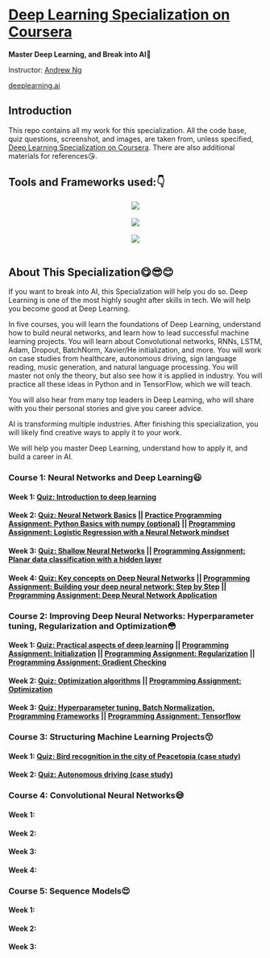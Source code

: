 # [Deep Learning Specialization on Coursera](https://www.coursera.org/specializations/deep-learning)

**Master Deep Learning, and Break into AI**:muscle:

Instructor: [Andrew Ng](http://www.andrewng.org/)

[deeplearning.ai](https://www.deeplearning.ai/)

## Introduction

This repo contains all my work for this specialization. All the code base, quiz questions, screenshot, and images, are taken from, unless specified, [Deep Learning Specialization on Coursera](https://www.coursera.org/specializations/deep-learning). There are also additional materials for references:kissing_heart:.

## Tools and Frameworks used::point_down:

<div align="center">
  <img src="https://www.python.org/static/community_logos/python-logo-master-v3-TM.png"><br><br>
</div>

<div align="center">
  <img src="https://www.tensorflow.org/images/tf_logo_transp.png"><br><br>
</div>

<div align="center">
  <img src=https://s3.amazonaws.com/keras.io/img/keras-logo-2018-large-1200.png><br><br>
</div>

## About This Specialization:yum::sunglasses::blush:

If you want to break into AI, this Specialization will help you do so. Deep Learning is one of the most highly sought after skills in tech. We will help you become good at Deep Learning.

In five courses, you will learn the foundations of Deep Learning, understand how to build neural networks, and learn how to lead successful machine learning projects. You will learn about Convolutional networks, RNNs, LSTM, Adam, Dropout, BatchNorm, Xavier/He initialization, and more. You will work on case studies from healthcare, autonomous driving, sign language reading, music generation, and natural language processing. You will master not only the theory, but also see how it is applied in industry. You will practice all these ideas in Python and in TensorFlow, which we will teach.

You will also hear from many top leaders in Deep Learning, who will share with you their personal stories and give you career advice.

AI is transforming multiple industries. After finishing this specialization, you will likely find creative ways to apply it to your work.

We will help you master Deep Learning, understand how to apply it, and build a career in AI. 

### Course 1: Neural Networks and Deep Learning:smiley:

#### Week 1: [Quiz: Introduction to deep learning](https://github.com/ChanchalKumarMaji/Coursera-Deep-Learning-Specialization-deeplearning.ai/blob/master/Neural%20Networks%20and%20Deep%20Learning/Week%201/Quiz:%20Introduction%20to%20deep%20learning.png) 
#### Week 2: [Quiz: Neural Network Basics](https://github.com/ChanchalKumarMaji/Coursera-Deep-Learning-Specialization-deeplearning.ai/blob/master/Neural%20Networks%20and%20Deep%20Learning/Week%202/Quiz:%20Neural%20Network%20Basics.png) || [Practice Programming Assignment: Python Basics with numpy (optional)](https://nbviewer.jupyter.org/github/ChanchalKumarMaji/Coursera-Deep-Learning-Specialization-deeplearning.ai/blob/master/Neural%20Networks%20and%20Deep%20Learning/Week%202/Python%20Basics%20with%20numpy%20%28optional%29/Python%20Basics%20With%20Numpy%20v3.ipynb) || [Programming Assignment: Logistic Regression with a Neural Network mindset](https://nbviewer.jupyter.org/github/ChanchalKumarMaji/Coursera-Deep-Learning-Specialization-deeplearning.ai/blob/master/Neural%20Networks%20and%20Deep%20Learning/Week%202/Logistic%20Regression%20with%20a%20Neural%20Network%20mindset/Logistic%20Regression%20with%20a%20Neural%20Network%20mindset%20v5.ipynb)
#### Week 3: [Quiz: Shallow Neural Networks](https://github.com/ChanchalKumarMaji/Coursera-Deep-Learning-Specialization-deeplearning.ai/blob/master/Neural%20Networks%20and%20Deep%20Learning/Week%203/Quiz:%20Shallow%20Neural%20Networks.png) || [Programming Assignment: Planar data classification with a hidden layer](https://nbviewer.jupyter.org/github/ChanchalKumarMaji/Coursera-Deep-Learning-Specialization-deeplearning.ai/blob/master/Neural%20Networks%20and%20Deep%20Learning/Week%203/Planar%20data%20classification%20with%20a%20hidden%20layer/Planar%20data%20classification%20with%20one%20hidden%20layer%20v5.ipynb)
#### Week 4: [Quiz: Key concepts on Deep Neural Networks](https://github.com/ChanchalKumarMaji/Coursera-Deep-Learning-Specialization-deeplearning.ai/blob/master/Neural%20Networks%20and%20Deep%20Learning/Week%204/Quiz:%20Key%20concepts%20on%20Deep%20Neural%20Networks.png) || [Programming Assignment: Building your deep neural network: Step by Step](http://nbviewer.jupyter.org/github/ChanchalKumarMaji/Coursera-Deep-Learning-Specialization-deeplearning.ai/blob/master/Neural%20Networks%20and%20Deep%20Learning/Week%204/Building%20your%20Deep%20Neural%20Network%3A%20Step%20by%20Step/Building%20your%20Deep%20Neural%20Network%20-%20Step%20by%20Step%20v8.ipynb) || [Programming Assignment: Deep Neural Network Application](http://nbviewer.jupyter.org/github/ChanchalKumarMaji/Coursera-Deep-Learning-Specialization-deeplearning.ai/blob/master/Neural%20Networks%20and%20Deep%20Learning/Week%204/Deep%20Neural%20Network%20-%20Application/Deep%20Neural%20Network%20-%20Application%20v8.ipynb) 


### Course 2: Improving Deep Neural Networks: Hyperparameter tuning, Regularization and Optimization:flushed:

#### Week 1: [Quiz: Practical aspects of deep learning](https://github.com/ChanchalKumarMaji/Coursera-Deep-Learning-Specialization-deeplearning.ai/blob/master/Improving%20Deep%20Neural%20Networks:%20Hyperparameter%20tuning%2C%20Regularization%20and%20Optimization/Week1/Quiz:%20Practical%20aspects%20of%20deep%20learning.png) || [Programming Assignment: Initialization](https://nbviewer.jupyter.org/github/ChanchalKumarMaji/Coursera-Deep-Learning-Specialization-deeplearning.ai/blob/master/Improving%20Deep%20Neural%20Networks%3A%20Hyperparameter%20tuning%2C%20Regularization%20and%20Optimization/Week1/Initialization/Initialization.ipynb) || [Programming Assignment: Regularization](https://nbviewer.jupyter.org/github/ChanchalKumarMaji/Coursera-Deep-Learning-Specialization-deeplearning.ai/blob/master/Improving%20Deep%20Neural%20Networks%3A%20Hyperparameter%20tuning%2C%20Regularization%20and%20Optimization/Week1/Regularization/Regularization.ipynb) || [Programming Assignment: Gradient Checking](https://nbviewer.jupyter.org/github/ChanchalKumarMaji/Coursera-Deep-Learning-Specialization-deeplearning.ai/blob/master/Improving%20Deep%20Neural%20Networks%3A%20Hyperparameter%20tuning%2C%20Regularization%20and%20Optimization/Week1/Gradient%20Checking/Gradient%20Checking.ipynb)
#### Week 2: [Quiz: Optimization algorithms](https://github.com/ChanchalKumarMaji/Coursera-Deep-Learning-Specialization-deeplearning.ai/blob/master/Improving%20Deep%20Neural%20Networks:%20Hyperparameter%20tuning%2C%20Regularization%20and%20Optimization/Week2/Quiz:%20Optimization%20algorithms.png) || [Programming Assignment: Optimization](https://nbviewer.jupyter.org/github/ChanchalKumarMaji/Coursera-Deep-Learning-Specialization-deeplearning.ai/blob/master/Improving%20Deep%20Neural%20Networks%3A%20Hyperparameter%20tuning%2C%20Regularization%20and%20Optimization/Week2/Optimization/Optimization%20methods.ipynb)
#### Week 3: [Quiz: Hyperparameter tuning, Batch Normalization, Programming Frameworks](https://github.com/ChanchalKumarMaji/Coursera-Deep-Learning-Specialization-deeplearning.ai/blob/master/Improving%20Deep%20Neural%20Networks:%20Hyperparameter%20tuning%2C%20Regularization%20and%20Optimization/Week3/Quiz:%20Hyperparameter%20tuning%2C%20Batch%20Normalization%2C%20Programming%20Frameworks.png) || [Programming Assignment: Tensorflow](https://nbviewer.jupyter.org/github/ChanchalKumarMaji/Coursera-Deep-Learning-Specialization-deeplearning.ai/blob/master/Improving%20Deep%20Neural%20Networks%3A%20Hyperparameter%20tuning%2C%20Regularization%20and%20Optimization/Week3/Tensorflow/Tensorflow%20Tutorial.ipynb)


### Course 3: Structuring Machine Learning Projects:kissing_smiling_eyes:

#### Week 1: [Quiz: Bird recognition in the city of Peacetopia (case study)](https://github.com/ChanchalKumarMaji/Coursera-Deep-Learning-Specialization-deeplearning.ai/blob/master/Structuring%20Machine%20Learning%20Projects/Week%201/Quiz:%20Bird%20recognition%20in%20the%20city%20of%20Peacetopia%20(case%20study).png)
#### Week 2: [Quiz: Autonomous driving (case study)](https://github.com/ChanchalKumarMaji/Coursera-Deep-Learning-Specialization-deeplearning.ai/blob/master/Structuring%20Machine%20Learning%20Projects/Week%202/Quiz:%20Autonomous%20driving%20(case%20study).png)


### Course 4: Convolutional Neural Networks:sweat_smile:

#### Week 1:
#### Week 2:
#### Week 3:
#### Week 4:


### Course 5: Sequence Models:heart_eyes:

#### Week 1:
#### Week 2:
#### Week 3:
